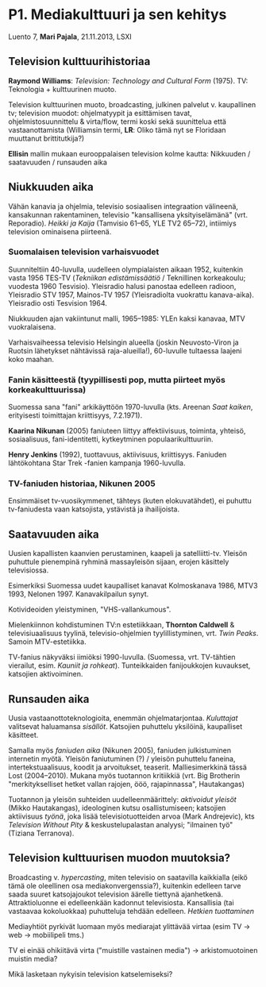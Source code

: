 # P1. Mediakulttuuri ja sen kehitys #

Luento 7, **Mari Pajala**, 21.11.2013, LSXI 

## Television kulttuurihistoriaa ##

**Raymond Williams**: *Television: Technology and Cultural Form* (1975). TV: Teknologia + kulttuurinen muoto.

Television kulttuurinen muoto, broadcasting, julkinen palvelut v. kaupallinen tv; television muodot: ohjelmatyypit ja esittämisen tavat, ohjelmistosuunnittelu &amp; virta/flow, termi koski sekä suunittelua että vastaanottamista (Williamsin termi, **LR**: Oliko tämä nyt se Floridaan muuttanut brittitutkija?)

**Ellisin** mallin mukaan eurooppalaisen television kolme kautta: Nikkuuden / saatavuuden / runsauden aika

## Niukkuuden aika ##

Vähän kanavia ja ohjelmia, televisio sosiaalisen integraation välineenä, kansakunnan rakentaminen, televisio "kansallisena yksityiselämänä" (vrt. Reporadio). *Heikki ja Kaija* (Tamvisio 61&ndash;65, YLE TV2 65&ndash;72), intiimiys television ominaisena piirteenä.

### Suomalaisen television varhaisvuodet ###

Suunniteltiin 40-luvulla, uudelleen olympialaisten aikaan 1952, kuitenkin vasta 1956 TES-TV (*Tekniikan edistämissäätiö* / Teknillinen korkeakoulu; vuodesta 1960 Tesvisio). Yleisradio halusi panostaa edelleen radioon, Yleisradio STV 1957, Mainos-TV 1957 (Yleisradiolta vuokrattu kanava-aika). Yleisradio osti Tesvision 1964. 

Niukkuuden ajan vakiintunut malli, 1965&ndash;1985: YLEn kaksi kanavaa, MTV vuokralaisena.

Varhaisvaiheessa televisio Helsingin alueella (joskin Neuvosto-Viron ja Ruotsin lähetykset nähtävissä raja-alueilla!), 60-luvulle tultaessa laajeni koko maahan.

### Fanin käsitteestä (tyypillisesti pop, mutta piirteet myös korkeakulttuurissa) ###

Suomessa sana "fani" arkikäyttöön 1970-luvulla (kts. Areenan *Saat kaiken*, erityisesti toimittajan kriittisyys, 7.2.1971).

**Kaarina Nikunan** (2005) faniuteen liittyy affektiivisuus, toiminta, yhteisö, sosiaalisuus, fani-identitetti, kytkeytminen populaarikulttuuriin.

**Henry Jenkins** (1992), tuottavuus, aktiivisuus, kriittisyys. Faniuden lähtökohtana Star Trek -fanien kampanja 1960-luvulla.

### TV-faniuden historiaa, Nikunen 2005 ###

Ensimmäiset tv-vuosikymmenet, tähteys (kuten elokuvatähdet), ei puhuttu tv-faniudesta vaan katsojista, ystävistä ja ihailijoista.

## Saatavuuden aika ##

Uusien kapallisten kaanvien perustaminen, kaapeli ja satelliitti-tv. Yleisön puhuttule pienempinä ryhminä massayleisön sijaan, erojen käsittely televisiossa.

Esimerkiksi Suomessa uudet kaupalliset kanavat Kolmoskanava 1986, MTV3 1993, Nelonen 1997. Kanavakilpailun synyt.

Kotivideoiden yleistyminen, "VHS-vallankumous".

Mielenkiinnon kohdistuminen TV:n estetiikkaan, **Thornton Caldwell** &amp; televisiuaalisuus tyylinä, televisio-ohjelmien tyylillistyminen, vrt. *Twin Peaks*. Samoin MTV-estetiikka.

TV-fanius näkyväksi iimiöksi 1990-luvulla. (Suomessa, vrt. TV-tähtien vierailut, esim. *Kauniit ja rohkeat*). Tunteikkaiden fanijoukkojen kuvaukset, katsojien aktivoiminen.

## Runsauden aika ##

Uusia vastaanottoteknologioita, enemmän ohjelmatarjontaa. *Kuluttajat* valitsevat haluamansa *sisällöt*. Katsojien puhuttelu yksilöinä, kaupalliset käsitteet.

Samalla myös *faniuden aika* (Nikunen 2005), faniuden julkistuminen internetin myötä. Yleisön faniutuminen (?) / yleisön puhuttelu faneina, intertekstuaalisuus, koodit ja arvoitukset, teaserit. Malliesimerkkinä tässä Lost (2004&ndash;2010). Mukana myös tuotannon kritiikkiä (vrt. Big Brotherin "merkitykselliset hetket vallan rajojen, ööö, rajapinnassa", Hautakangas)

Tuotannon ja yleisön suhteiden uudelleenmäärittely: *aktivoidut yleisöt* (Mikko Hautakangas), ideologinen kutsu osallistumiseen; katsojien aktiivisuus *työnä*, joka lisää televisiotuotteiden arvoa (Mark Andrejevic), kts *Television Without Pity* &amp; keskustelupalastan analyysi; "ilmainen työ" (Tiziana Terranova).

## Television kulttuurisen muodon muutoksia? ##

Broadcasting v. *hypercasting*, miten televisio on saatavilla kaikkialla (eikö tämä ole oleellinen osa mediakonvergenssia?), kuitenkin edelleen tarve saada suuret katsojajoukot television äärelle tiettynä ajanhetkenä. Attraktioluonne ei edelleenkään kadonnut televisiosta. Kansallisia (tai vastaavaa kokoluokkaa) puhutteluja tehdään edelleen. *Hetkien tuottaminen*

Mediayhtiöt pyrkivät luomaan myös mediarajat ylittävää virtaa (esim TV &rarr; web &rarr; mobiilipeli tms.)

TV ei einää ohikiitävä virta ("muistille vastainen media") &rarr; arkistomuotoinen muistin media?

Mikä lasketaan nykyisin television katselemiseksi?
